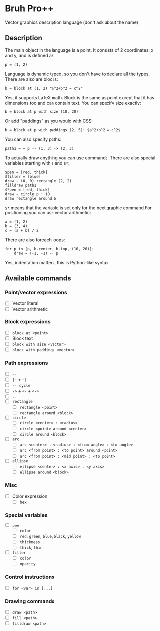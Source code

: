 # Bruh Pro++
Vector graphics description language (don't ask about the name)

## Description

The main object in the language is a point. It consists of 2 coordinates: x and y, and is defined as
```
p = (1, 2)
```
Language is dynamic typed, so you don't have to declare all the types. There are also are blocks:
```
b = block at (1, 2) "a^2+b^2 = c^2"
```
Yes, it supports LaTeX math. Block is the same as point except that it has dimensions too and 
can contain text. You can specify size exactly:
```
b = block at p with size (10, 20)
```
Or add "paddings" as you would with CSS:
```
b = block at p with paddings (2, 5): $a^2+b^2 = c^2$
```
You can also specify paths:
```
path1 = ~ p -- (1, 3) -> (2, 3)
```
To actually draw anything you can use commands. There are also special variables starting with `$` and `$*`:
```
$pen = [red, thick]
$filler = [blue]
draw ~ (0, 0) rectangle (2, 2)
filldraw path1
$*pen = [red, thick]
draw ~ circle p : 10
draw rectangle around b
```
`$*` means that the variable is set only for the next graphic command
For positioning you can use vector arithmetic:
```
a = (1, 2)
b = (3, 4)
c = (a + b) / 2
```
There are also foreach loops:
```
for p in [p, b.center, b.top, (10, 20)]:
    draw ~ (-1, -1) -- p
```
Yes, indentation matters, this is Python-like syntax

## Available commands
### Point/vector expressions
- [ ] Vector literal
- [ ] Vector arithmetic
### Block expressions
- [ ] `block at <point>`
- [ ] Block text
- [ ] `block with size <vector>`
- [ ] `block with paddings <vector>`
### Path expressions
- [ ] `--`
- [ ] `|-` + `-|`
- [ ] `-- cycle`
- [ ] `->` + `<-` + `<->`
- [ ] `..`
- [ ] `rectangle`
    - [ ] `rectangle <point>`
    - [ ] `rectangle around <block>`
- [ ] `circle`
    - [ ] `circle <center> : <radius>`
    - [ ] `circle <point> around <center>`
    - [ ] `circle around <block>`
- [ ] `arc`
    - [ ] `arc <center> : <radius> : <from angle> : <to angle>`
    - [ ] `arc <from point> : <to point> around <point>`
    - [ ] `arc <from point> : <mid point> : <to point>`
- [ ] `ellipse`
    - [ ] `ellipse <center> : <x axis> : <y axis>`
    - [ ] `ellipse around <block>`
### Misc
- [ ] Color expression
    - [ ] `hex`
### Special variables
- [ ] `pen`
    - [ ] `color`
    - [ ] `red`, `green`, `blue`, `black`, `yellow`
    - [ ] `thickness`
    - [ ] `thick`, `thin`
- [ ] `filler`
    - [ ] `color`
    - [ ] `opacity`
### Control instructions
- [ ] `for <var> in [...]`
### Drawing commands
- [ ] `draw <path>`
- [ ] `fill <path>`
- [ ] `filldraw <path>`